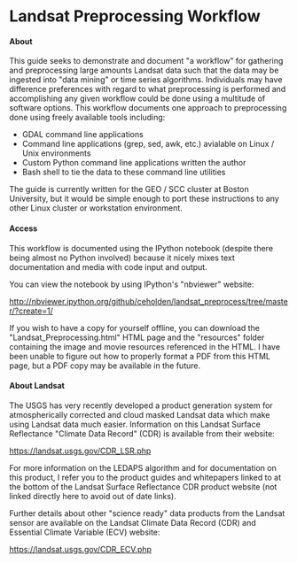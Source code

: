 Landsat Preprocessing Workflow
==================

#### About
This guide seeks to demonstrate and document "a workflow" for gathering and preprocessing large amounts Landsat data such that the data may be ingested into "data mining" or time series algorithms. Individuals may have difference preferences with regard to what preprocessing is performed and accomplishing any given workflow could be done using a multitude of software options. This workflow documents one approach to preprocessing done using freely available tools including:
- GDAL command line applications
- Command line applications (grep, sed, awk, etc.) avialable on Linux / Unix environments
- Custom Python command line applications written the author
- Bash shell to tie the data to these command line utilities

The guide is currently written for the GEO / SCC cluster at Boston University, but it would be simple enough to port these instructions to any other Linux cluster or workstation environment.

#### Access
This workflow is documented using the IPython notebook (despite there being almost no Python involved) because it nicely mixes text documentation and media with code input and output.

You can view the notebook by using IPython's "nbviewer" website:

http://nbviewer.ipython.org/github/ceholden/landsat_preprocess/tree/master/?create=1/

If you wish to have a copy for yourself offline, you can download the "Landsat_Preprocessing.html" HTML page and the "resources" folder containing the image and movie resources referenced in the HTML. I have been unable to figure out how to properly format a PDF from this HTML page, but a PDF copy may be available in the future.

#### About Landsat

The USGS has very recently developed a product generation system for atmospherically corrected and cloud masked Landsat data which make using Landsat data much easier. Information on this Landsat Surface Reflectance "Climate Data Record" (CDR) is available from their website:

https://landsat.usgs.gov/CDR_LSR.php

For more information on the LEDAPS algorithm and for documentation on this product, I refer you to the product guides and whitepapers linked to at the bottom of the Landsat Surface Reflectance CDR product website (not linked directly here to avoid out of date links).

Further details about other "science ready" data products from the Landsat sensor are available on the Landsat Climate Data Record (CDR) and Essential Climate Variable (ECV) website:

https://landsat.usgs.gov/CDR_ECV.php
